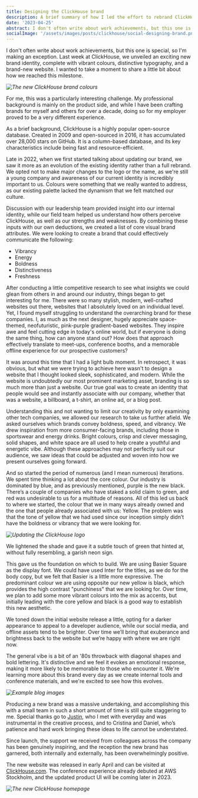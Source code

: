 ```yaml
---
title: Designing the ClickHouse brand
description: A brief summary of how I led the effort to rebrand ClickHouse.
date: '2023-04-25'
abstract: I don't often write about work achievements, but this one is special, so I'm making an exception. Last week at ClickHouse, we unveiled an exciting new brand identity, complete with vibrant colours, distinctive typography, and a brand-new website.
socialImage: '/assets/images/posts/clickhouse/social-designing-brand.png'
---
```


I don't often write about work achievements, but this one is special, so I'm making an exception. Last week at ClickHouse, we unveiled an exciting new brand identity, complete with vibrant colours, distinctive typography, and a brand-new website. I wanted to take a moment to share a little bit about how we reached this milestone.

*![The new ClickHouse brand colours](/assets/images/posts/clickhouse/ch-logo.gif "The new ClickHouse brand colours")*


For me, this was a particularly interesting challenge. My professional background is mainly on the product side, and while I have been crafting brands for myself and others for over a decade, doing so for my employer proved to be a very different experience.

As a brief background, ClickHouse is a highly popular open-source database. Created in 2009 and open-sourced in 2016, it has accumulated over 28,000 stars on GitHub. It is a column-based database, and its key characteristics include being fast and resource-efficient.

Late in 2022, when we first started talking about updating our brand, we saw it more as an evolution of the existing identity rather than a full rebrand. We opted not to make major changes to the logo or the name, as we're still a young company and awareness of our current identity is incredibly important to us. Colours were something that we really wanted to address, as our existing palette lacked the dynamism that we felt matched our culture.

Discussion with our leadership team provided insight into our internal identity, while our field team helped us understand how others perceive ClickHouse, as well as our strengths and weaknesses. By combining these inputs with our own deductions, we created a list of core visual brand attributes. We were looking to create a brand that could effectively communicate the following:

- Vibrancy
- Energy
- Boldness
- Distinctiveness
- Freshness


After conducting a little competitive research to see what insights we could glean from others in and around our industry, things began to get interesting for me. There were so many stylish, modern, well-crafted websites out there, websites that I absolutely loved on an individual level. Yet, I found myself struggling to understand the overarching brand for these companies. I, as much as the next designer, hugely appreciate space-themed, neofuturistic, pink-purple gradient-based websites. They inspire awe and feel cutting edge in today's online world, but if everyone is doing the same thing, how can anyone stand out? How does that approach effectively translate to meet-ups, conference booths, and a memorable offline experience for our prospective customers?

It was around this time that I had a light bulb moment. In retrospect, it was obvious, but what we were trying to achieve here wasn't to design a website that I thought looked sleek, sophisticated, and modern. While the website is undoubtedly our most prominent marketing asset, branding is so much more than just a website. Our true goal was to create an identity that people would see and instantly associate with our company, whether that was a website, a billboard, a t-shirt, an online ad, or a blog post.

Understanding this and not wanting to limit our creativity by only examining other tech companies, we allowed our research to take us further afield. We asked ourselves which brands convey boldness, speed, and vibrancy. We drew inspiration from more consumer-facing brands, including those in sportswear and energy drinks. Bright colours, crisp and clever messaging, solid shapes, and white space are all used to help create a youthful and energetic vibe. Although these approaches may not perfectly suit our audience, we saw ideas that could be adjusted and woven into how we present ourselves going forward.

And so started the period of numerous (and I mean numerous) iterations. We spent time thinking a lot about the core colour. Our industry is dominated by blue, and as previously mentioned, purple is the new black. There’s a couple of companies who have staked a solid claim to green, and red was undesirable to us for a multitude of reasons. All of this led us back to where we started, the colour that we in many ways already owned and the one that people already associated with us: Yellow. The problem was that the tone of yellow that we had used since our inception simply didn’t have the boldness or vibrancy that we were looking for.

*![Updating the ClickHouse logo](/assets/images/posts/clickhouse/ch-old-vs-new-logo.png "Updating the ClickHouse logo")*

We lightened the shade and gave it a subtle touch of green that hinted at, without fully resembling, a garish neon sign.

This gave us the foundation on which to build. We are using Basier Square as the display font. We could have used Inter for the titles, as we do for the body copy, but we felt that Basier is a little more expressive. The predominant colour we are using opposite our new yellow is black, which provides the high contrast "punchiness" that we are looking for. Over time, we plan to add some more vibrant colours into the mix as accents, but initially leading with the core yellow and black is a good way to establish this new aesthetic.

We toned down the initial website release a little, opting for a darker appearance to appeal to a developer audience, while our social media, and offline assets tend to be brighter. Over time we’ll bring that exuberance and brightness back to the website but we’re happy with where we are right now.

The general vibe is a bit of an '80s throwback with diagonal shapes and bold lettering. It's distinctive and we feel it evokes an emotional response, making it more likely to be memorable to those who encounter it. We're learning more about this brand every day as we create internal tools and conference materials, and we're excited to see how this evolves.

*![Example blog images](/assets/images/posts/clickhouse/ch-blog-examples.png "Example blog images")*

Producing a new brand was a massive undertaking, and accomplishing this with a small team in such a short amount of time is still quite staggering to me. Special thanks go to [Justin](https://twitter.com/defaultalive), who I met with everyday and was instrumental in the creative process, and to Cristina and Daniel, who’s patience and hard work bringing these ideas to life cannot be understated.

Since launch, the support we received from colleagues across the company has been genuinely inspiring, and the reception the new brand has garnered, both internally and externally, has been overwhelmingly positive.

The new website was released in early April and can be visited at <a href='https://clickhouse.com'>ClickHouse.com</a>. The conference experience already debuted at AWS Stockholm, and the updated product UI will be coming later in 2023.

*![The new ClickHouse homepage](/assets/images/posts/clickhouse/ch-homepage.png "The new ClickHouse homepage")*

